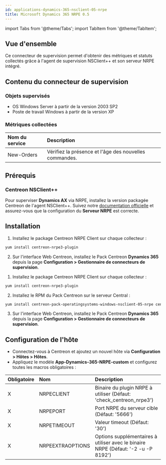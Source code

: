 ```yaml
---
id: applications-dynamics-365-nsclient-05-nrpe
title: Microsoft Dynamics 365 NRPE 0.5
---
```


import Tabs from '@theme/Tabs';
import TabItem from '@theme/TabItem';

## Vue d'ensemble

Ce connecteur de supervision permet d'obtenir des métriques et statuts collectés grâce à l'agent de supervision NSClient++
 et son serveur NRPE intégré.

## Contenu du connecteur de supervision

### Objets supervisés

* OS Windows Server à partir de la version 2003 SP2
* Poste de travail Windows à partir de la version XP

### Métriques collectées

<Tabs groupId="sync">
<TabItem value="New-Orders" label="New-Orders">

| Nom du service | Description                                            |
| :------------- | :----------------------------------------------------- |
| New-Orders     | Vérifiez la présence et l'âge des nouvelles commandes. |

</TabItem>
</Tabs>

## Prérequis

### Centreon NSClient++

Pour superviser **Dynamics AX** via NRPE, installez la version packagée Centreon de l'agent NSClient++. Suivez notre [documentation officielle](../getting-started/how-to-guides/centreon-nsclient-tutorial.md)
et assurez-vous que la configuration du **Serveur NRPE** est correcte.

## Installation

<Tabs groupId="sync">
<TabItem value="Online License" label="Online License">

1. Installez le package Centreon NRPE Client sur chaque collecteur :

```bash
yum install centreon-nrpe3-plugin
```

2. Sur l'interface Web Centreon, installez le Pack Centreon **Dynamics 365**
depuis la page **Configuration > Gestionnaire de connecteurs de supervision**.

</TabItem>
<TabItem value="Offline License" label="Offline License">

1. Installez le package Centreon NRPE Client sur chaque collecteur :

```bash
yum install centreon-nrpe3-plugin
```

2. Installez le RPM du Pack Centreon sur le serveur Central :

```bash
yum install centreon-pack-operatingsystems-windows-nsclient-05-nrpe centreon-pack-applications-dynamics-365-nsclient-05-nrpe
```

3. Sur l'interface Web Centreon, installez le Pack Centreon **Dynamics 365**
depuis la page **Configuration > Gestionnaire de connecteurs de supervision**.

</TabItem>
</Tabs>

## Configuration de l'hôte

* Connectez-vous à Centreon et ajoutez un nouvel hôte via **Configuration > Hôtes > Hôtes**.
* Appliquez le modèle **App-Dynamics-365-NRPE-custom** et configurez toutes les macros obligatoires :

| Obligatoire | Nom              | Description                                                                       |
|:------------|:-----------------|:--------------------------------------------------------------------------------- |
| X           | NRPECLIENT       | Binaire du plugin NRPE à utiliser (Défaut: 'check_centreon_nrpe3')                |
| X           | NRPEPORT         | Port NRPE du serveur cible (Défaut: '5666')                                       |
| X           | NRPETIMEOUT      | Valeur timeout (Défaut: '30')                                                     |
| X           | NRPEEXTRAOPTIONS | Options supplémentaires à utiliser avec le binaire NRPE (Défaut: '-2 -u -P 8192') |
